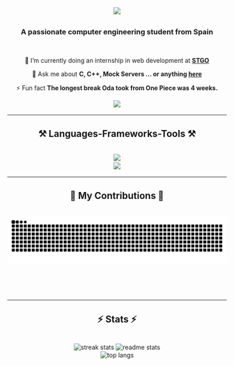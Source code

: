 <h1 align="center">
    <img src="https://readme-typing-svg.herokuapp.com/?font=Righteous&size=35&center=true&vCenter=true&width=500&height=70&duration=4000&lines=Hi+There!+👋;+I'm+Héctor+Garaboa!;" />
</h1>

<h3 align="center">A passionate computer engineering student from Spain</h3>

<br/>

<div align="center">
  
🌱 I’m currently doing an internship in web development at **[STGO](https://stgo.es/)**
 
💬 Ask me about **C, C++, Mock Servers ... or anything [here](https://github.com/pabloseijo/pabloseijo/issues)**

⚡ Fun fact **The longest break Oda took from One Piece was 4 weeks.**

 </div>

 <div align="center"> 

  <a href="https://www.linkedin.com/in/pablo-seijo-7055141b0/" target="_blank">
    <img src="https://img.shields.io/badge/LinkedIn-0077B5?style=for-the-badge&logo=linkedin&logoColor=white" target="_blank" />
  </a>
  
</div>

 <hr/>
 
<h2 align="center">⚒️ Languages-Frameworks-Tools ⚒️</h2>
<br/>
<div align="center">
    <img src="https://skillicons.dev/icons?i=c,cpp,python,java,html,css,js,vscode,linux,bash,git,github" /><br>
    <img src="https://skillicons.dev/icons?i=react,angular,md,obsidian,latex,clion,idea,pycharm,docker,apple,discord" />
<br/>
<hr/>

<div align="center">
  <h2>🐍 My Contributions 🐍</h2>
  <br>
  <img alt="snake eating my contributions" src="https://raw.githubusercontent.com/pabloseijo/pabloseijo/output/github-contribution-grid-snake.svg" />
  
  <br/><br/><br/>
</div>

<hr/>

<h2 align="center">⚡ Stats ⚡</h2>
<br>
<div align=center>
  <img width=390 src="https://github-readme-streak-stats.herokuapp.com/?user=pabloseijo&count_private=true&theme=react&border_radius=10" alt="streak stats"/>
  <img width=390 src="https://github-readme-stats.vercel.app/api?username=pabloseijo&count_private=true&show_icons=true&theme=react&border_radius=10" alt="readme stats" />
  <br/>
  <img width=325 align="center" src="https://github-readme-stats.vercel.app/api/top-langs/?username=pabloseijo&hide=HTML&langs_count=8&layout=compact&theme=react&border_radius=10" alt="top langs" />
</div>

<br/><br/>



